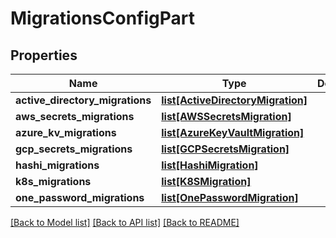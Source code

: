 # MigrationsConfigPart

## Properties
Name | Type | Description | Notes
------------ | ------------- | ------------- | -------------
**active_directory_migrations** | [**list[ActiveDirectoryMigration]**](ActiveDirectoryMigration.md) |  | [optional] 
**aws_secrets_migrations** | [**list[AWSSecretsMigration]**](AWSSecretsMigration.md) |  | [optional] 
**azure_kv_migrations** | [**list[AzureKeyVaultMigration]**](AzureKeyVaultMigration.md) |  | [optional] 
**gcp_secrets_migrations** | [**list[GCPSecretsMigration]**](GCPSecretsMigration.md) |  | [optional] 
**hashi_migrations** | [**list[HashiMigration]**](HashiMigration.md) |  | [optional] 
**k8s_migrations** | [**list[K8SMigration]**](K8SMigration.md) |  | [optional] 
**one_password_migrations** | [**list[OnePasswordMigration]**](OnePasswordMigration.md) |  | [optional] 

[[Back to Model list]](../README.md#documentation-for-models) [[Back to API list]](../README.md#documentation-for-api-endpoints) [[Back to README]](../README.md)


